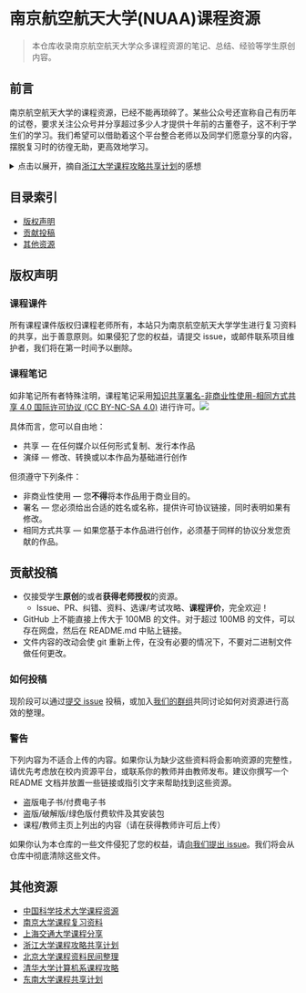 # 南京航空航天大学(NUAA)课程资源

> 本仓库收录南京航空航天大学众多课程资源的笔记、总结、经验等学生原创内容。

## 前言

南京航空航天大学的课程资源，已经不能再琐碎了。某些公众号还宣称自己有历年的试卷，要求关注公众号并分享超过多少人才提供十年前的古董卷子，这不利于学生们的学习。我们希望可以借助着这个平台整合老师以及同学们愿意分享的内容，摆脱复习时的彷徨无助，更高效地学习。

<details>
<summary>点击以展开，摘自<a href="https://github.com/QSCTech/zju-icicles">浙江大学课程攻略共享计划</a>的感想</summary><p>

> 来到一所大学，从第一次接触许多课，直到一门一门完成，这个过程中我们时常收集起许多资料和情报。
> 
> 有些是需要在网上搜索的电子书，每次见到一门新课程，Google 一下教材名称，有的可以立即找到，有的却是要花费许多眼力；有些是历年试卷或者 A4 纸，前人精心收集制作，抱着能对他人有用的想法公开，却需要在各个群或者 CC98 中摸索以至于从学长手中代代相传；有些是上完一门课才恍然领悟的技巧，原来这门课重点如此，当初本可以更轻松地完成得更好……
> 
> 我也曾很努力地收集各种课程资料，但到最后，某些重要信息的得到却往往依然是纯属偶然。这种状态时常令我感到后怕与不安。我也曾在课程结束后终于有了些许方法与总结，但这些想法无处诉说，最终只能把花费时间与精力才换来的经验耗散在了漫漫的遗忘之中。
> 
> 我为这一年一年，这么多人孤军奋战的重复劳动感到不平。
> 
> 我希望能够将这些隐晦的、不确定的、口口相传的资料和经验，变为公开的、易于获取的和大家能够共同完善、积累的共享资料。
> 
> 我希望只要是前人走过的弯路，后人就不必再走。这是我的信念，也是我建立这个项目的原因。
</details>

## 目录索引

- [版权声明](#版权声明)
- [贡献投稿](#贡献投稿)
- [其他资源](#其他资源)

## 版权声明

### 课程课件

所有课程课件版权归课程老师所有，本站只为南京航空航天大学学生进行复习资料的共享，出于善意原则。如果侵犯了您的权益，请提交 issue，或邮件联系项目维护者，我们将在第一时间予以删除。

### 课程笔记

如非笔记所有者特殊注明，课程笔记采用[知识共享署名-非商业性使用-相同方式共享 4.0 国际许可协议 (CC BY-NC-SA 4.0)](http://creativecommons.org/licenses/by-nc-sa/4.0/) 进行许可。![](https://i.creativecommons.org/l/by-nc-sa/4.0/80x15.png)

具体而言，您可以自由地：

- 共享 — 在任何媒介以任何形式复制、发行本作品
- 演绎 — 修改、转换或以本作品为基础进行创作

但须遵守下列条件：

- 非商业性使用 — 您**不得**将本作品用于商业目的。
- 署名 — 您必须给出合适的姓名或名称，提供许可协议链接，同时表明如果有修改。
- 相同方式共享 — 如果您基于本作品进行创作，必须基于同样的协议分发您贡献的作品。

## 贡献投稿

- 仅接受学生**原创**的或者**获得老师授权**的资源。
  - Issue、PR、纠错、资料、选课/考试攻略、**课程评价**，完全欢迎！
- GitHub 上不能直接上传大于 100MB 的文件。对于超过 100MB 的文件，可以存在网盘，然后在 README.md 中贴上链接。
- 文件内容的改动会使 git 重新上传，在没有必要的情况下，不要对二进制文件做任何更改。

### 如何投稿

现阶段可以通过[提交 issue](https://github.com/NUAA-Open-Source/NUAA-Course/issues) 投稿，或加入[我们的群组](https://t.me/NUAAOpenSource)共同讨论如何对资源进行高效的整理。

### 警告

下列内容为不适合上传的内容。如果你认为缺少这些资料将会影响资源的完整性，请优先考虑放在校内资源平台，或联系你的教师并由教师发布。建议你撰写一个 README 文档并放置一些链接或指引文字来帮助找到这些资源。

- 盗版电子书/付费电子书
- 盗版/破解版/绿色版付费软件及其安装包
- 课程/教师主页上列出的内容（请在获得教师许可后上传）

如果你认为本仓库的一些文件侵犯了您的权益，请[向我们提出 issue](https://github.com/NUAA-Open-Source/NUAA-Course/issues)。我们将会从仓库中彻底清除这些文件。

## 其他资源

- [中国科学技术大学课程资源](https://github.com/USTC-Resource/USTC-Course)
- [南京大学课程复习资料](https://github.com/idealclover/NJU-Review-Materials)
- [上海交通大学课程分享](https://github.com/c-hj/SJTU-Courses)
- [浙江大学课程攻略共享计划](https://github.com/QSCTech/zju-icicles)
- [北京大学课程资料民间整理](https://github.com/lib-pku/libpku)
- [清华大学计算机系课程攻略](https://github.com/PKUanonym/REKCARC-TSC-UHT)
- [东南大学课程共享计划](https://github.com/zjdx1998/seucourseshare)
